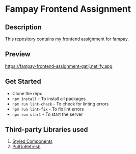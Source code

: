# Fampay Frontend Assignment

## Description
This repository contains my frontend assignment for fampay.

## Preview
https://fampay-frontend-assignment-gatij.netlify.app

## Get Started
- Clone the repo.
- `npm install` - To install all packages
- `npm run lint-check` - To check for linting errors
- `npm run lint-fix` - To fix lint errors
- `npm run start` - To start the server

## Third-party Libraries used
1. [Styled Components](https://styled-components.com/)
2. [PullToRefresh](https://www.npmjs.com/package/react-simple-pull-to-refresh)


